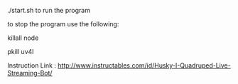 ./start.sh to run the program

to stop the program use the following:

killall node

pkill uv4l

Instruction Link : http://www.instructables.com/id/Husky-I-Quadruped-Live-Streaming-Bot/
